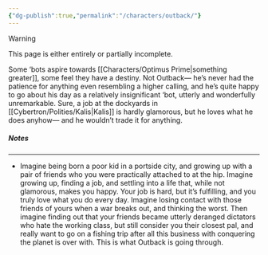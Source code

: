 ```yaml
---
{"dg-publish":true,"permalink":"/characters/outback/"}
---
```

  
>[!warning] 
>This page is either entirely or partially incomplete. 

Some ‘bots aspire towards [[Characters/Optimus Prime\|something greater]], some feel they have a destiny. Not Outback— he’s never had the patience for anything even resembling a higher calling, and he’s quite happy to go about his day as a relatively insignificant ‘bot, utterly and wonderfully unremarkable. Sure, a job at the dockyards in [[Cybertron/Polities/Kalis\|Kalis]] is hardly glamorous, but he loves what he does anyhow— and he wouldn’t trade it for anything. 
##### Notes
---
- Imagine being born a poor kid in a portside city, and growing up with a pair of friends who you were practically attached to at the hip. Imagine growing up, finding a job, and settling into a life that, while not glamorous, makes you happy. Your job is hard, but it’s fulfilling, and you truly love what you do every day. Imagine losing contact with those friends of yours when a war breaks out, and thinking the worst. Then imagine finding out that your friends became utterly deranged dictators who hate the working class, but still consider you their closest pal, and really want to go on a fishing trip after all this business with conquering the planet is over with. This is what Outback is going through. 

